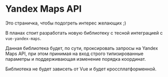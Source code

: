 # Yandex Maps API

Это страничка, чтобы подогреть интерес желающих ;)

В планах стоит разработать новую библиотеку с тесной интеграцией с `vue-yandex-maps`. 

Данная библиотека будет, по сути, проксировать запросы на Yandex Maps API, при этом принимая на вход строго типизированные параметры и поддерживающая изменение порядка координат.

Библиотека не будет зависеть от Vue и будет кроссплатформенной.
